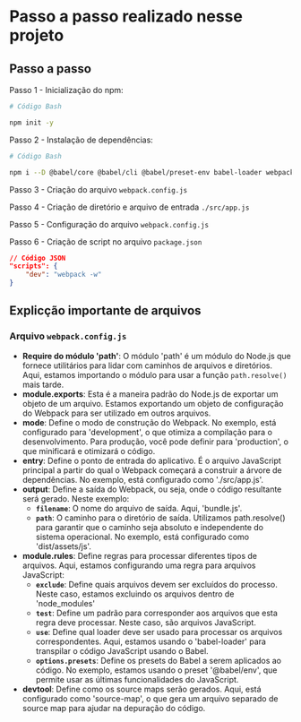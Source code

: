 # Passo a passo realizado nesse projeto

## Passo a passo

Passo 1 - Inicialização do npm:

~~~bash
# Código Bash

npm init -y
~~~

Passo 2 - Instalação de dependências:

~~~bash
# Código Bash

npm i --D @babel/core @babel/cli @babel/preset-env babel-loader webpack-cli regenerator-runtime core-js
~~~

Passo 3 - Criação do arquivo `webpack.config.js`

Passo 4 - Criação de diretório e arquivo de entrada `./src/app.js`

Passo 5 - Configuração do arquivo `webpack.config.js`

Passo 6 - Criação de script no arquivo `package.json`

~~~json
// Código JSON
"scripts": {
    "dev": "webpack -w"
}
~~~

## Explicção importante de arquivos

### Arquivo `webpack.config.js`

- **Require do módulo 'path'**: O módulo 'path' é um módulo do Node.js que fornece utilitários para lidar com caminhos de arquivos e diretórios. Aqui, estamos importando o módulo para usar a função `path.resolve()` mais tarde.
- **module.exports**: Esta é a maneira padrão do Node.js de exportar um objeto de um arquivo. Estamos exportando um objeto de configuração do Webpack para ser utilizado em outros arquivos.
- **mode**: Define o modo de construção do Webpack. No exemplo, está configurado para 'development', o que otimiza a compilação para o desenvolvimento. Para produção, você pode definir para 'production', o que minificará e otimizará o código.
- **entry**: Define o ponto de entrada do aplicativo. É o arquivo JavaScript principal a partir do qual o Webpack começará a construir a árvore de dependências. No exemplo, está configurado como './src/app.js'.
- **output**: Define a saída do Webpack, ou seja, onde o código resultante será gerado. Neste exemplo:
  - **`filename`**: O nome do arquivo de saída. Aqui, 'bundle.js'.
  - **`path`**: O caminho para o diretório de saída. Utilizamos path.resolve() para garantir que o caminho seja absoluto e independente do sistema operacional. No exemplo, está configurado como 'dist/assets/js'.
- **module.rules**: Define regras para processar diferentes tipos de arquivos. Aqui, estamos configurando uma regra para arquivos JavaScript:
  - **`exclude`**: Define quais arquivos devem ser excluídos do processo. Neste caso, estamos excluindo os arquivos dentro de 'node_modules'
  - **`test`**: Define um padrão para corresponder aos arquivos que esta regra deve processar. Neste caso, são arquivos JavaScript.
  - **`use`**: Define qual loader deve ser usado para processar os arquivos correspondentes. Aqui, estamos usando o 'babel-loader' para transpilar o código JavaScript usando o Babel.
  - **`options.presets`**: Define os presets do Babel a serem aplicados ao código. No exemplo, estamos usando o preset '@babel/env', que permite usar as últimas funcionalidades do JavaScript.
- **devtool**: Define como os source maps serão gerados. Aqui, está configurado como 'source-map', o que gera um arquivo separado de source map para ajudar na depuração do código.
